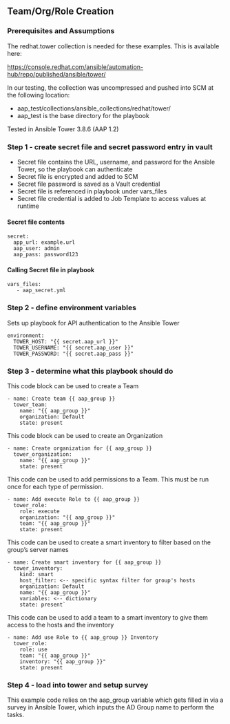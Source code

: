 ## Team/Org/Role Creation

### Prerequisites and Assumptions

The redhat.tower collection is needed for these examples. This is available here:

https://console.redhat.com/ansible/automation-hub/repo/published/ansible/tower/

In our testing, the collection was uncompressed and pushed into SCM at the following location:

- aap_test/collections/ansible_collections/redhat/tower/
- aap_test is the base directory for the playbook

Tested in Ansible Tower 3.8.6 (AAP 1.2)

### Step 1 - create secret file and secret password entry in vault

- Secret file contains the URL, username, and password for the Ansible Tower, so the playbook can authenticate
- Secret file is encrypted and added to SCM
- Secret file password is saved as a Vault credential
- Secret file is referenced in playbook under vars_files
- Secret file credential is added to Job Template to access values at runtime 

#### Secret file contents
```
secret:
  app_url: example.url
  aap_user: admin
  aap_pass: password123
```
#### Calling Secret file in playbook
```
vars_files:
   - aap_secret.yml
```
### Step 2 - define environment variables

Sets up playbook for API authentication to the Ansible Tower
```
environment:
  TOWER_HOST: "{{ secret.aap_url }}"
  TOWER_USERNAME: "{{ secret.aap_user }}"
  TOWER_PASSWORD: "{{ secret.aap_pass }}"
```
### Step 3 - determine what this playbook should do

This code block can be used to create a Team
```
- name: Create team {{ aap_group }}
  tower_team:
    name: "{{ aap_group }}"
    organization: Default
    state: present
```
This code block can be used to create an Organization 
``` 
- name: Create organization for {{ aap_group }}
  tower_organization:
    name: "{{ aap_group }}"
    state: present
```
This code can be used to add permissions to a Team. This must be run once for each type of permission.
```
- name: Add execute Role to {{ aap_group }}
  tower_role:
    role: execute
    organization: "{{ aap_group }}"
    team: "{{ aap_group }}"
    state: present
```
This code can be used to create a smart inventory to filter based on the group’s server names
```
- name: Create smart inventory for {{ aap_group }}
  tower_inventory:
    kind: smart
    host_filter: <-- specific syntax filter for group's hosts
    organization: Default
    name: "{{ aap_group }}"
    variables: <-- dictionary
    state: present`
```
This code can be used to add a team to a smart inventory to give them access to the hosts and the inventory
 ```
 - name: Add use Role to {{ aap_group }} Inventory
   tower_role:
     role: use
     team: "{{ aap_group }}"
     inventory: "{{ aap_group }}"
     state: present
 ```  
### Step 4 - load into tower and setup survey

This example code relies on the aap_group variable which gets filled in via a survey in Ansible Tower, which inputs the AD Group name to perform the tasks.
